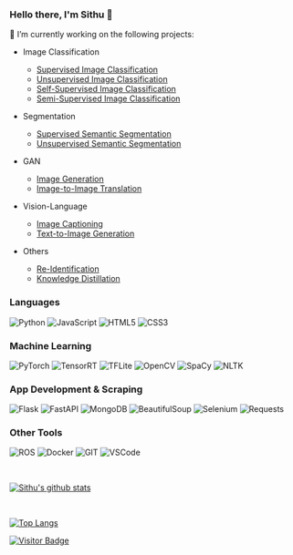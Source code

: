 ### Hello there, I'm Sithu 👋

<!--
**sithu31296/sithu31296** is a ✨ _special_ ✨ repository because its `README.md` (this file) appears on your GitHub profile.

Here are some ideas to get you started:

- 🔭 I’m currently working on ...
- 🌱 I’m currently learning ...
- 👯 I’m looking to collaborate on ...
- 🤔 I’m looking for help with ...
- 💬 Ask me about ...
- 📫 How to reach me: ...
- 😄 Pronouns: ...
- ⚡ Fun fact: ...
-->

🔭 I’m currently working on the following projects:

* Image Classification
  * [Supervised Image Classification](https://github.com/sithu31296/Image-Classification-Pipeline)
  * [Unsupervised Image Classification](https://github.com/sithu31296/Unsupervised-Image-Classification)
  * [Self-Supervised Image Classification](https://github.com/sithu31296/Semi-Supervised-Image-Classification)
  * [Semi-Supervised Image Classification](https://github.com/sithu31296/Semi-Supervised-Image-Classification)

* Segmentation
  * [Supervised Semantic Segmentation](https://github.com/sithu31296/Semantic-Segmentation-Pipeline)
  * [Unsupervised Semantic Segmentation](https://github.com/sithu31296/Unsupervised-Semantic-Segmentation)

* GAN
  * [Image Generation](https://github.com/sithu31296/Image-Generation)
  * [Image-to-Image Translation](https://github.com/sithu31296/Image-to-Image-Translation)

* Vision-Language
  * [Image Captioning]()
  * [Text-to-Image Generation](https://github.com/sithu31296/Text-to-Image-Generation)

* Others
  * [Re-Identification](https://github.com/sithu31296/Re-Identification-Pipeline)
  * [Knowledge Distillation](https://github.com/sithu31296/Knowledge-Distillation-Pipeline)

### Languages

![Python](https://img.shields.io/badge/Python-14354C?style=for-the-badge&logo=python&logoColor=white)
![JavaScript](https://img.shields.io/badge/JavaScript-F7DF1E?style=for-the-badge&logo=javascript&logoColor=black)
![HTML5](https://img.shields.io/badge/-HTML5-E34F26?style=for-the-badge&logo=html5&logoColor=white)
![CSS3](https://img.shields.io/badge/-CSS3-1572B6?style=for-the-badge&logo=css3)

### Machine Learning

![PyTorch](https://img.shields.io/badge/PyTorch-EE4C2C?style=flat-square&logo=pytorch&logoColor=white)
![TensorRT](https://img.shields.io/badge/TensorRT-FF6F00?style=flat-square&logo=tensorflow&logoColor=white)
![TFLite](https://img.shields.io/badge/TFLite-FF6F00?style=flat-square&logo=tensorflow&logoColor=white)
![OpenCV](https://img.shields.io/badge/OpenCV-5C3EE8?style=flat-square&logo=opencv&logoColor=white)
![SpaCy](https://img.shields.io/badge/-SpaCy-yellow?style=flat-square&logo=spacy&logoColor=white)
![NLTK](https://img.shields.io/badge/-NLTK-9cf?style=flat-square&logo=nltk&logoColor=white)

### App Development & Scraping

![Flask](https://img.shields.io/badge/Flask-grey?style=flat-square&logo=flask)
![FastAPI](https://img.shields.io/badge/FastAPI-009688?style=flat-square&logo=fastapi&logoColor=white)
![MongoDB](https://img.shields.io/badge/MongoDB-4EA94B?style=flat-square&logo=mongodb&logoColor=white)
![BeautifulSoup](https://img.shields.io/badge/-Beautiful%20Soup-brightgreen?style=flat-square&logo=bs4&logoColor=white)
![Selenium](https://img.shields.io/badge/-Selenium-red?style=flat-square&logo=selenium&logoColor=white)
![Requests](https://img.shields.io/badge/-Requests-red?style=flat-square&logo=requests&logoColor=white)

### Other Tools

![ROS](https://img.shields.io/badge/ROS-22314E?style=flat-square&logo=ros&logoColor=white)
![Docker](https://img.shields.io/badge/Docker-2CA5E0?style=flat-square&logo=docker&logoColor=white)
![GIT](https://img.shields.io/badge/Git-F05032?style=flat-square&logo=git&logoColor=white)
![VSCode](https://img.shields.io/badge/VS_Code-0078D4?style=flat-square&logo=visual%20studio%20code&logoColor=white)

<br/>

[![Sithu's github stats](https://github-readme-stats.vercel.app/api?username=sithu31296&show_icons=true&theme=buefy)](https://github.com/sithu31296/sithu31296)

<br/>

[![Top Langs](https://github-readme-stats.vercel.app/api/top-langs/?username=sithu31296)](https://github.com/sithu31296/sithu31296)

[![Visitor Badge](https://visitor-badge.laobi.icu/badge?page_id=sithu31296.sithu31296)](https://github.com/sithu31296/sithu31296)
